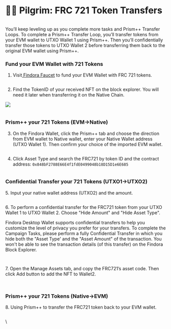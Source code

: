 # 🧑🎨 Pilgrim: FRC 721 Token Transfers

<figure><img src="../../../../.gitbook/assets/image (4).png" alt=""><figcaption></figcaption></figure>

You’ll keep leveling up as you complete more tasks and Prism++ Transfer Loops. To complete a Prism++ Transfer Loop, you’ll transfer tokens from your EVM wallet to UTXO Wallet 1 using Prism++. Then you’ll confidentially transfer those tokens to UTXO Wallet 2 before transferring them back to the original EVM wallet using Prism++.

### Fund your EVM Wallet with 721 Tokens

1. Visit[ Findora Faucet](https://faucet.findora.org/) to fund your EVM Wallet with FRC 721 tokens.&#x20;

<figure><img src="../../../../.gitbook/assets/image (31).png" alt=""><figcaption></figcaption></figure>

2. &#x20;Find the TokenID of your received NFT on the block explorer. You will need it later when transferring it on the Native Chain.&#x20;

![](<../../../../.gitbook/assets/image (43).png>)

<figure><img src="../../../../.gitbook/assets/image (26).png" alt=""><figcaption></figcaption></figure>

### Prism++ your 721 Tokens (EVM->Native)

3. &#x20;On the Findora Wallet, click the Prism++ tab and choose the direction from EVM wallet to Native wallet, enter your Native Wallet address (UTXO Wallet 1). Then confirm your choice of the imported EVM wallet.

<figure><img src="https://lh6.googleusercontent.com/UUz_ThmzLXC16UsFygIGeYXZm50Z-R_EJa49heMnB2SRoQurmNSGrtkOdxzqj_oYCr44Kz0Dg9u7agFfMf-T6uf1Nzmuk2ZoEM0rPAZRCqWwIJS7_62DJ8j3aVGsJB_Ml5K3UzbX_ooafYbTUK1vWPs" alt=""><figcaption></figcaption></figure>

4. Click Asset Type and search the FRC721 by token ID and the contract address: `0x848bF2788E66E4f1fdE0499048b18D15D1e6E685`

<figure><img src="../../../../.gitbook/assets/image (38).png" alt=""><figcaption></figcaption></figure>

### Confidential Transfer your 721 Tokens (UTXO1->UTXO2)

5\. Input your native wallet address (UTXO2) and the amount.&#x20;

<figure><img src="../../../../.gitbook/assets/image (32).png" alt=""><figcaption></figcaption></figure>

6\. To perform a confidential transfer for the FRC721 token from your UTXO Wallet 1 to UTXO Wallet 2. Choose "Hide Amount" and "Hide Asset Type".&#x20;

Findora Desktop Wallet supports confidential transfers to help you customize the level of privacy you prefer for your transfers. To complete the Campaign Tasks, please perform a fully Confidential Transfer in which you hide both the "Asset Type' and the "Asset Amount" of the transaction. You won't be able to see the transaction details (of this transfer) on the Findora Block Explorer.&#x20;

<figure><img src="../../../../.gitbook/assets/image (25).png" alt=""><figcaption></figcaption></figure>

<figure><img src="https://lh6.googleusercontent.com/bnR6PXICduhPlguWDU-_pyjH1-tdNe0qZ-aFa7JyiLKFc8KBHbjyH4rFxLMzUwBcqUcHhp5uMzqh1P5IM071an-tpgNgNPzw9bojf4r8OskNl468jGxb7YRfkIeDQ-PcubVKgNtnVXGC_V4mrN-f8nw" alt=""><figcaption></figcaption></figure>

7\. Open the Manage Assets tab, and copy the FRC721’s asset code. Then click Add button to add the NFT to Wallet2.&#x20;

<figure><img src="../../../../.gitbook/assets/image (51) (2).png" alt=""><figcaption></figcaption></figure>

<figure><img src="../../../../.gitbook/assets/image (39).png" alt=""><figcaption></figcaption></figure>

### Prism++ your 721 Tokens (Native->EVM)

8\. Using Prism++ to transfer the FRC721 token back to your EVM wallet.

<figure><img src="../../../../.gitbook/assets/image (29) (1).png" alt=""><figcaption></figcaption></figure>

\
